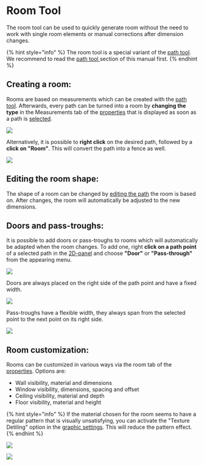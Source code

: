 # Room Tool

The room tool can be used to quickly generate room without the need to work with single room elements or manual corrections after dimension changes.

{% hint style="info" %}
The room tool is a special variant of the [path tool](path-tool.md). We recommend to read the [path tool ](path-tool.md)section of this manual first.
{% endhint %}

## Creating a room:

Rooms are based on measurements which can be created with the [path tool](path-tool.md). Afterwards, every path can be turned into a room by **changing the type** in the Measurements tab of the [properties](../user-interface/the-info-panel.md) that is displayed as soon as a path is [selected](path-tool.md#path-selection-and-editing).

![](../../../.gitbook/assets/iVP\_fence\_tool\_create\_room.jpg)

Alternatively, it is possible to **right click** on the desired path, followed by a **click on "Room"**. This will convert the path into a fence as well.

![](../../../.gitbook/assets/iVP\_fence\_tool\_right\_click\_menu\_to\_room.jpg)


## Editing the room shape:

The shape of a room can be changed by [editing the path](path-tool.md#path-selection-and-editing) the room is based on. After changes, the room will automatically be adjusted to the new dimensions.

## Doors and pass-troughs:

It is possible to add doors or pass-troughs to rooms which will automatically be adapted when the room changes. To add one, right **click on a path point** of a selected path in the [2D-panel](../user-interface/the-2d-panel.md) and choose **"Door"** or **"Pass-through"** from the appearing menu.

![](../../../.gitbook/assets/iVP\_fence\_tool\_fence\_right\_click\_point\_options.jpg)

Doors are always placed on the right side of the path point and have a fixed width.

![](../../../.gitbook/assets/iVP\_room\_tool\_room\_door.jpg)

Pass-troughs have a flexible width, they always span from the selected point to the next point on its right side.

![](../../../.gitbook/assets/iVP\_room\_tool\_room\_pass-trough.jpg)

## Room customization:

Rooms can be customized in various ways via the room tab of the [properties](../user-interface/the-info-panel.md). Options are:

* Wall visibility, material and dimensions
* Window visibility, dimensions, spacing and offset
* Ceiling visibility, material and depth
* Floor visibility, material and height

{% hint style="info" %}
If the material chosen for the room seems to have a regular pattern that is visually unsatisfying, you can activate the "Texture Detiling" option in the [graphic settings](../settings/graphic-settings-panel.md). This will reduce the pattern effect.
{% endhint %}

![](../../../.gitbook/assets/iVP\_fence\_tool\_create\_room.jpg)

![](../../../.gitbook/assets/iVP\_room\_tool\_room\_customizations.jpg)
